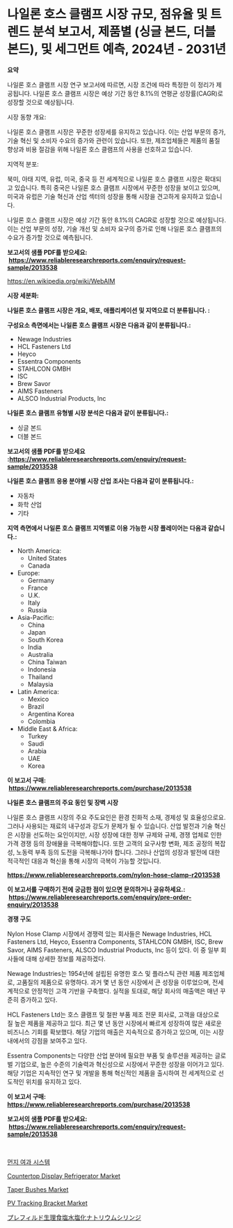<p><h1>나일론 호스 클램프 시장 규모, 점유율 및 트렌드 분석 보고서, 제품별 (싱글 본드, 더블 본드), 및 세그먼트 예측, 2024년 - 2031년</h1></p><p><strong>요약</strong></p>
<p><p>나일론 호스 클램프 시장 연구 보고서에 따르면, 시장 조건에 따라 특정한 이 정리가 제공됩니다. 나일론 호스 클램프 시장은 예상 기간 동안 8.1%의 연평균 성장률(CAGR)로 성장할 것으로 예상됩니다.</p><p>시장 동향 개요:</p><p>나일론 호스 클램프 시장은 꾸준한 성장세를 유지하고 있습니다. 이는 산업 부문의 증가, 기술 혁신 및 소비자 수요의 증가와 관련이 있습니다. 또한, 제조업체들은 제품의 품질 향상과 비용 절감을 위해 나일론 호스 클램프의 사용을 선호하고 있습니다.</p><p>지역적 분포:</p><p>북미, 아태 지역, 유럽, 미국, 중국 등 전 세계적으로 나일론 호스 클램프 시장은 확대되고 있습니다. 특히 중국은 나일론 호스 클램프 시장에서 꾸준한 성장을 보이고 있으며, 미국과 유럽은 기술 혁신과 산업 섹터의 성장을 통해 시장을 견고하게 유지하고 있습니다.</p><p>나일론 호스 클램프 시장은 예상 기간 동안 8.1%의 CAGR로 성장할 것으로 예상됩니다. 이는 산업 부문의 성장, 기술 개선 및 소비자 요구의 증가로 인해 나일론 호스 클램프의 수요가 증가할 것으로 예측됩니다.</p></p>
<p><strong>보고서의 샘플 PDF를 받으세요: &nbsp;<a href="https://www.reliableresearchreports.com/enquiry/request-sample/2013538">https://www.reliableresearchreports.com/enquiry/request-sample/2013538</a></strong></p>
<p><a href="https://en.wikipedia.org/wiki/WebAIM">https://en.wikipedia.org/wiki/WebAIM</a></p>
<p><strong>시장 세분화:</strong></p>
<p><strong> 나일론 호스 클램프 시장은 개요, 배포, 애플리케이션 및 지역으로 더 분류됩니다. :</strong></p>
<p><strong>구성요소 측면에서는 나일론 호스 클램프 시장은 다음과 같이 분류됩니다.:</strong></p>
<p><ul><li>Newage Industries</li><li>HCL Fasteners Ltd</li><li>Heyco</li><li>Essentra Components</li><li>STAHLCON GMBH</li><li>ISC</li><li>Brew Savor</li><li>AIMS Fasteners</li><li>ALSCO Industrial Products, Inc</li></ul></p>
<p><strong> 나일론 호스 클램프 유형별 시장 분석은 다음과 같이 분류됩니다.:</strong></p>
<p><ul><li>싱글 본드</li><li>더블 본드</li></ul></p>
<p><strong>보고서의 샘플 PDF를 받으세요 :<a href="https://www.reliableresearchreports.com/enquiry/request-sample/2013538">https://www.reliableresearchreports.com/enquiry/request-sample/2013538</a></strong></p>
<p><strong> 나일론 호스 클램프 응용 분야별 시장 산업 조사는 다음과 같이 분류됩니다.:</strong></p>
<p><ul><li>자동차</li><li>화학 산업</li><li>기타</li></ul></p>
<p><strong>지역 측면에서 나일론 호스 클램프 지역별로 이용 가능한 시장 플레이어는 다음과 같습니다.:</strong></p>
<p><ul>
    <li>
        North America:
        <ul>
            <li>United States</li>
            <li>Canada</li>
        </ul>
    </li>
    <li>
        Europe:
        <ul>
            <li>Germany</li>
            <li>France</li>
            <li>U.K.</li>
            <li>Italy</li>
            <li>Russia</li>
        </ul>
    </li>
    <li>
        Asia-Pacific:
        <ul>
            <li>China</li>
            <li>Japan</li>
            <li>South Korea</li>
            <li>India</li>
            <li>Australia</li>
            <li>China Taiwan</li>
            <li>Indonesia</li>
            <li>Thailand</li>
            <li>Malaysia</li>
        </ul>
    </li>
    <li>
        Latin America:
        <ul>
            <li>Mexico</li>
            <li>Brazil</li>
            <li>Argentina Korea</li>
            <li>Colombia</li>
        </ul>
    </li>
    <li>
        Middle East & Africa:
        <ul>
            <li>Turkey</li>
            <li>Saudi</li>
            <li>Arabia</li>
            <li>UAE</li>
            <li>Korea</li>
        </ul>
    </li>
    </ul></p>
<p><strong>이 보고서 구매: &nbsp;<a href="https://www.reliableresearchreports.com/purchase/2013538">https://www.reliableresearchreports.com/purchase/2013538</a></strong></p>
<p><strong>나일론 호스 클램프의 주요 동인 및 장벽 시장</strong></p>
<p><p>나일론 호스 클램프 시장의 주요 주도요인은 환경 친화적 소재, 경제성 및 효율성으로요. 그러나 사용되는 재료의 내구성과 강도가 문제가 될 수 있습니다. 산업 발전과 기술 혁신은 시장을 선도하는 요인이지만, 시장 성장에 대한 정부 규제와 규제, 경쟁 업체로 인한 가격 경쟁 등의 장애물을 극복해야합니다. 또한 고객의 요구사항 변화, 제조 공정의 복잡성, 노동력 부족 등의 도전을 극복해나가야 합니다. 그러나 산업의 성장과 발전에 대한 적극적인 대응과 혁신을 통해 시장의 극복이 가능할 것입니다.</p></p>
<p><strong><a href="https://www.reliableresearchreports.com/nylon-hose-clamp-r2013538">https://www.reliableresearchreports.com/nylon-hose-clamp-r2013538</a></strong></p>
<p><strong>이 보고서를 구매하기 전에 궁금한 점이 있으면 문의하거나 공유하세요.: &nbsp;<a href="https://www.reliableresearchreports.com/enquiry/pre-order-enquiry/2013538">https://www.reliableresearchreports.com/enquiry/pre-order-enquiry/2013538</a></strong></p>
<p><strong>경쟁 구도</strong></p>
<p><p>Nylon Hose Clamp 시장에서 경쟁력 있는 회사들은 Newage Industries, HCL Fasteners Ltd, Heyco, Essentra Components, STAHLCON GMBH, ISC, Brew Savor, AIMS Fasteners, ALSCO Industrial Products, Inc 등이 있다. 이 중 일부 회사들에 대해 상세한 정보를 제공하겠다. </p><p>Newage Industries는 1954년에 설립된 유명한 호스 및 플라스틱 관련 제품 제조업체로, 고품질의 제품으로 유명하다. 과거 몇 년 동안 시장에서 큰 성장을 이루었으며, 전세계적으로 안정적인 고객 기반을 구축했다. 실적을 토대로, 해당 회사의 매출액은 매년 꾸준히 증가하고 있다.</p><p>HCL Fasteners Ltd는 호스 클램프 및 철판 부품 제조 전문 회사로, 고객을 대상으로 질 높은 제품을 제공하고 있다. 최근 몇 년 동안 시장에서 빠르게 성장하여 많은 새로운 비즈니스 기회를 확보했다. 해당 기업의 매출은 지속적으로 증가하고 있으며, 이는 시장 내에서의 강점을 보여주고 있다.</p><p>Essentra Components는 다양한 산업 분야에 필요한 부품 및 솔루션을 제공하는 글로벌 기업으로, 높은 수준의 기술력과 혁신성으로 시장에서 꾸준한 성장을 이어가고 있다. 해당 기업은 지속적인 연구 및 개발을 통해 혁신적인 제품을 출시하여 전 세계적으로 선도적인 위치를 유지하고 있다.</p></p>
<p><strong>이 보고서 구매: &nbsp; <a href="https://www.reliableresearchreports.com/purchase/2013538">https://www.reliableresearchreports.com/purchase/2013538</a></strong></p>
<p><strong>보고서의 샘플 PDF를 받으세요: &nbsp;<a href="https://www.reliableresearchreports.com/enquiry/request-sample/2013538">https://www.reliableresearchreports.com/enquiry/request-sample/2013538</a></strong><strong></strong></p>
<p>&nbsp;</p>
<p><p><a href="https://github.com/LuckeyCorbin/Market-Research-Report-List-2/blob/main/859375354528.md">먼지 여과 시스템</a></p><p><a href="https://github.com/IkeSchumm04/Market-Research-Report-List-1/blob/main/countertop-display-refrigerator-market.md">Countertop Display Refrigerator Market</a></p><p><a href="https://github.com/waughhelen1/Market-Research-Report-List-1/blob/main/taper-bushes-market.md">Taper Bushes Market</a></p><p><a href="https://issuu.com/reportprime-2/docs/pv-tracking-bracket-market-size-2030.pptx">PV Tracking Bracket Market</a></p><p><a href="https://github.com/RandallRunte2023/Market-Research-Report-List-2/blob/main/412315542834.md">プレフィルド生理食塩水塩化ナトリウムシリンジ</a></p></p>